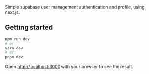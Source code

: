 Simple supabase user management authentication and profile, using next.js.

## Getting started

```bash
npm run dev
# or
yarn dev
# or
pnpm dev
```

Open [http://localhost:3000](http://localhost:3000) with your browser to see the result.
